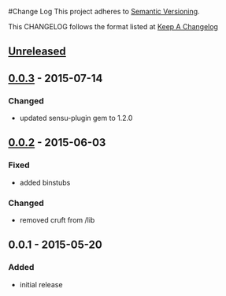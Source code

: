 #Change Log
This project adheres to [Semantic Versioning](http://semver.org/).

This CHANGELOG follows the format listed at [Keep A Changelog](http://keepachangelog.com/)

## [Unreleased]

## [0.0.3] - 2015-07-14
### Changed
- updated sensu-plugin gem to 1.2.0

## [0.0.2] - 2015-06-03
### Fixed
- added binstubs

### Changed
- removed cruft from /lib

## 0.0.1 - 2015-05-20
### Added
- initial release

[Unreleased]: https://github.com/sensu-plugins/sensu-plugins-twilio/compare/0.0.3...HEAD
[0.0.3]: https://github.com/sensu-plugins/sensu-plugins-twilio/compare/0.0.2...0.0.3
[0.0.2]: https://github.com/sensu-plugins/sensu-plugins-twilio/compare/0.0.1...0.0.2
